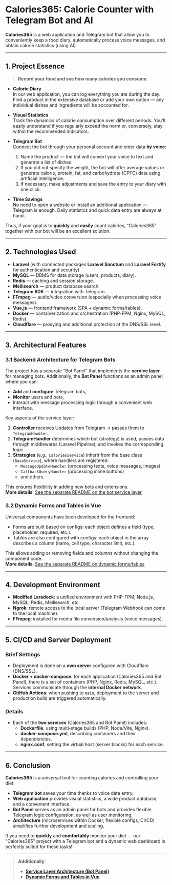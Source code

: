 # Calories365: Calorie Counter with Telegram Bot and AI

**Calories365** is a web application and Telegram bot that allow you to conveniently keep a food diary, automatically process voice messages, and obtain calorie statistics (using AI).

---

## 1. Project Essence

> **Record your food and see how many calories you consume.**

- **Calorie Diary**  
  In our web application, you can log everything you ate during the day. Find a product in the extensive database or add your own option — any individual dishes and ingredients will be accounted for.

- **Visual Statistics**  
  Track the dynamics of calorie consumption over different periods. You'll easily understand if you regularly exceed the norm or, conversely, stay within the recommended indicators.

- **Telegram Bot**  
  Connect the bot through your personal account and enter data **by voice**:
    1. Name the product — the bot will convert your voice to text and generate a list of dishes.
    2. If you did not specify the weight, the bot will offer average values or generate calorie, protein, fat, and carbohydrate (CPFC) data using artificial intelligence.
    3. If necessary, make adjustments and save the entry to your diary with one click.

- **Time Savings**  
  No need to open a website or install an additional application — Telegram is enough. Daily statistics and quick data entry are always at hand.

Thus, if your goal is to **quickly** and **easily** count calories, "Calories365" together with our bot will be an excellent solution.

---

## 2. Technologies Used

- **Laravel** (with connected packages **Laravel Sanctum** and **Laravel Fortify** for authentication and security)
- **MySQL** — DBMS for data storage (users, products, diary).
- **Redis** — caching and session storage.
- **Meilisearch** — product database search.
- **Telegram SDK** — integration with Telegram.
- **FFmpeg** — audio/video conversion (especially when processing voice messages).
- **Vue.js** — frontend framework (SPA + dynamic forms/tables).
- **Docker** — containerization and orchestration (PHP-FPM, Nginx, MySQL, Redis).
- **Cloudflare** — proxying and additional protection at the DNS/SSL level.

---

## 3. Architectural Features

### 3.1 Backend Architecture for Telegram Bots

The project has a separate "Bot Panel" that implements the **service layer** for managing bots. Additionally, the **Bot Panel** functions as an admin panel where you can:

- **Add** and **configure** Telegram bots,
- **Monitor** users and bots,
- Interact with message processing logic through a convenient web interface.

Key aspects of the service layer:
1. **Controller** receives Updates from Telegram → passes them to `TelegramHandler`.
2. **TelegramHandler** determines which bot (strategy) is used, passes data through middlewares (Laravel Pipeline), and invokes the corresponding logic.
3. **Strategies** (e.g., `CaloriesService`) inherit from the base class (`BaseService`), where handlers are registered:
    - `MessageUpdateHandler` (processing texts, voice messages, images)
    - `CallbackQueryHandler` (processing inline buttons)
    - and others.

This ensures flexibility in adding new bots and extensions.  
**More details**: [See the separate README on the bot service layer](./README.BotPanelArchitecture.en.md)

### 3.2 Dynamic Forms and Tables in Vue

Universal components have been developed for the frontend:
- Forms are built based on configs: each object defines a field (type, placeholder, required, etc.).
- Tables are also configured with configs: each object in the array describes a column (name, cell type, character limit, etc.).

This allows adding or removing fields and columns without changing the component code.  
**More details**: [See the separate README on dynamic forms/tables](./README.DynamicFormsAndTables.en.md)

---

## 4. Development Environment

- **Modified Laradock**: a unified environment with PHP-FPM, Node.js, MySQL, Redis, Meilisearch, etc.
- **Ngrok**: remote access to the local server (Telegram Webhook can come to the local machine).
- **FFmpeg**: installed for media file conversion/analysis (voice messages).

---

## 5. CI/CD and Server Deployment

### Brief Settings

- Deployment is done on a **own server** configured with Cloudflare (DNS/SSL).
- **Docker + docker-compose**: for each application (Calories365 and Bot Panel), there is a set of containers (PHP, Nginx, Redis, MySQL, etc.). Services communicate through the **internal Docker network**.
- **GitHub Actions**: when pushing to `main`, deployment to the server and production build are triggered automatically.

### Details

- Each of the **two services** (Calories365 and Bot Panel) includes:
    - **Dockerfile**, using multi-stage builds (PHP, Node/Vite, Nginx).
    - **docker-compose.yml**, describing containers and their dependencies.
    - **nginx.conf**, setting the virtual host (server blocks) for each service.

---

## 6. Conclusion

**Calories365** is a universal tool for counting calories and controlling your diet:
- **Telegram bot** saves your time thanks to voice data entry.
- **Web application** provides visual statistics, a wide product database, and a convenient interface.
- **Bot Panel** serves as an admin panel for bots and provides flexible Telegram logic configuration, as well as user monitoring.
- **Architecture** (microservices within Docker, flexible configs, CI/CD) simplifies further development and scaling.

If you need to **quickly** and **comfortably** monitor your diet — our "Calories365" project with a Telegram bot and a dynamic web dashboard is perfectly suited for these tasks!

---

> **Additionally**:
> - [**Service Layer Architecture (Bot Panel)**](./README.BotPanelArchitecture.en.md)
> - [**Dynamic Forms and Tables in Vue**](./README.DynamicFormsAndTables.en.md)  
